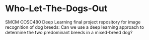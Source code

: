 # Who-Let-The-Dogs-Out
SMCM COSC480 Deep Learning final project repository for image recognition of dog breeds: Can we use a deep learning approach to determine the two predominant breeds in a mixed-breed dog?
